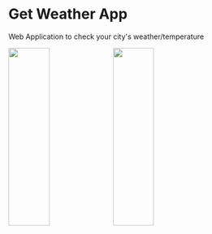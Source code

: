 # Get Weather App
Web Application to check your city's weather/temperature

<img width="40%" height="30%" src="https://user-images.githubusercontent.com/41548582/122670131-00206500-d1de-11eb-9c12-09b73c7eaf77.PNG">


<img width="40%" height="30%" src="https://user-images.githubusercontent.com/41548582/122670161-280fc880-d1de-11eb-8b60-8df7c125ecf3.PNG">
